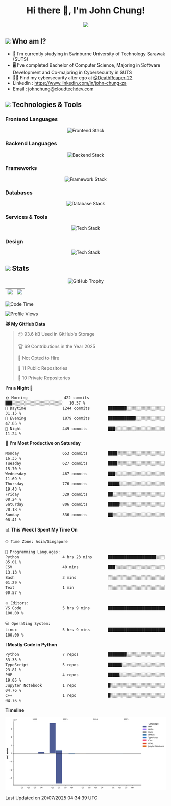 <h1 align="center">Hi there 👋, I'm John Chung!</h1>
<p align="center"><img src="https://komarev.com/ghpvc/?username=johnchung2002&style=plastic"></p>

## <img src="https://media.giphy.com/media/ZEUODEtQiUZWGg6IHR/giphy.gif" width="40px"/> Who am I?
- 🌱 I’m currently studying in Swinburne University of Technology Sarawak (SUTS)
- 🖥️ I’ve completed Bachelor of Computer Science, Majoring in Software Development and Co-majoring in Cybersecurity in SUTS
- 🐱‍💻 Find my cybersecurity alter ego at [@DeathReaper-22](https://github.com/DeathReaper-22)
- Linkedln : <a href="https://www.linkedin.com/in/john-chung-za" target="_blank">https://www.linkedin.com/in/john-chung-za</a>
- Email : <a href="mailto:johnchung@cloudtechdev.com" target="_blank">johnchung@cloudtechdev.com</a>

## <img src="https://media.giphy.com/media/ICOgUNjpvO0PC/giphy.gif" width="40px"/> Technologies & Tools

### Frontend Languages

<p align="center"><img src="https://skillicons.dev/icons?i=html,css,js,ts,wasm,tailwind,bootstrap,sass,jquery&perline=10" alt="Frontend Stack" /> </p>

### Backend Languages

<p align="center"><img src="https://skillicons.dev/icons?i=nodejs,dotnet,python,c,cs,cpp,arduino,ruby&perline=10" alt="Backend Stack" /></p>

### Frameworks

<p align="center"><img src="https://skillicons.dev/icons?i=react,angular,next,flask,laravel&perline=10" alt="Framework Stack" /></p>

### Databases

<p align="center"><img src="https://skillicons.dev/icons?i=mongodb,mysql,postgres,firebase&perline=10" alt="Database Stack" /> </p>

### Services & Tools

<p align="center"><img src="https://skillicons.dev/icons?i=git,github,visualstudio,vscode,androidstudio,postman,docker,cloudflare,aws,gcp,azure,vercel&perline=10" alt="Tech Stack" /> </p>

### Design

<p align="center"><img src="https://skillicons.dev/icons?i=ps,ai,pr,xd,figma&perline=10" alt="Tech Stack" /> </p>

## <img src="https://media.giphy.com/media/uhWLu2lsU0rfLiwYlI/giphy.gif" width="40px" /> Stats

<p align="center">
  <img alt="GitHub Trophy" src="https://github-profile-trophy.vercel.app/?username=johnchung2002&theme=darkhub&row=5&column=4&margin-w=10&margin-h=10" />
</p>

| <img src="https://github-readme-stats.vercel.app/api?username=johnchung2002&show_icons=true&theme=dark&count_private=true"/> | <img src="https://github-readme-streak-stats.herokuapp.com/?user=johnchung2002&theme=dark&count_private=true"/> |
| ------------------------------------------------------------------------------------------------------------------------- | ------------------------------------------------------------------------------------------------------------ |

<!--START_SECTION:waka-->
![Code Time](http://img.shields.io/badge/Code%20Time-317%20hrs%2022%20mins-blue)

![Profile Views](http://img.shields.io/badge/Profile%20Views-8-blue)

**🐱 My GitHub Data** 

> 📦 93.6 kB Used in GitHub's Storage 
 > 
> 🏆 69 Contributions in the Year 2025
 > 
> 🚫 Not Opted to Hire
 > 
> 📜 11 Public Repositories 
 > 
> 🔑 10 Private Repositories 
 > 
**I'm a Night 🦉** 

```text
🌞 Morning                422 commits         ███░░░░░░░░░░░░░░░░░░░░░░   10.57 % 
🌆 Daytime                1244 commits        ████████░░░░░░░░░░░░░░░░░   31.15 % 
🌃 Evening                1879 commits        ████████████░░░░░░░░░░░░░   47.05 % 
🌙 Night                  449 commits         ███░░░░░░░░░░░░░░░░░░░░░░   11.24 % 
```
📅 **I'm Most Productive on Saturday** 

```text
Monday                   653 commits         ████░░░░░░░░░░░░░░░░░░░░░   16.35 % 
Tuesday                  627 commits         ████░░░░░░░░░░░░░░░░░░░░░   15.70 % 
Wednesday                467 commits         ███░░░░░░░░░░░░░░░░░░░░░░   11.69 % 
Thursday                 776 commits         █████░░░░░░░░░░░░░░░░░░░░   19.43 % 
Friday                   329 commits         ██░░░░░░░░░░░░░░░░░░░░░░░   08.24 % 
Saturday                 806 commits         █████░░░░░░░░░░░░░░░░░░░░   20.18 % 
Sunday                   336 commits         ██░░░░░░░░░░░░░░░░░░░░░░░   08.41 % 
```


📊 **This Week I Spent My Time On** 

```text
🕑︎ Time Zone: Asia/Singapore

💬 Programming Languages: 
Python                   4 hrs 23 mins       █████████████████████░░░░   85.01 % 
CSV                      40 mins             ███░░░░░░░░░░░░░░░░░░░░░░   13.13 % 
Bash                     3 mins              ░░░░░░░░░░░░░░░░░░░░░░░░░   01.29 % 
Text                     1 min               ░░░░░░░░░░░░░░░░░░░░░░░░░   00.57 % 

🔥 Editors: 
VS Code                  5 hrs 9 mins        █████████████████████████   100.00 % 

💻 Operating System: 
Linux                    5 hrs 9 mins        █████████████████████████   100.00 % 
```

**I Mostly Code in Python** 

```text
Python                   7 repos             ████████░░░░░░░░░░░░░░░░░   33.33 % 
TypeScript               5 repos             ██████░░░░░░░░░░░░░░░░░░░   23.81 % 
PHP                      4 repos             █████░░░░░░░░░░░░░░░░░░░░   19.05 % 
Jupyter Notebook         1 repo              █░░░░░░░░░░░░░░░░░░░░░░░░   04.76 % 
C++                      1 repo              █░░░░░░░░░░░░░░░░░░░░░░░░   04.76 % 
```



**Timeline**

![Lines of Code chart](https://raw.githubusercontent.com/JohnChung2002/JohnChung2002/main/assets/bar_graph.png)


 Last Updated on 20/07/2025 04:34:39 UTC
<!--END_SECTION:waka-->
